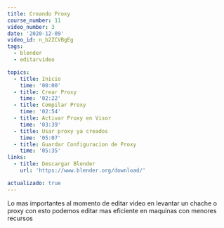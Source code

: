 ```yaml
---
title: Creando Proxy
course_number: 11
video_number: 3
date: '2020-12-09'
video_id: n_b2ZCVBgEg
tags:
  - blender
  - editarvideo

topics:
  - title: Inicio
    time: '00:00'
  - title: Crear Proxy
    time: '02:22'
  - title: Compilar Proxy
    time: '02:54'
  - title: Activar Proxy en Visor
    time: '03:39'
  - title: Usar proxy ya creados
    time: '05:07'
  - title: Guardar Configuracion de Proxy
    time: '05:35'
links:
  - title: Descargar Blender
    url: 'https://www.blender.org/download/'

actualizado: true
---
```


Lo mas importantes al momento de editar video en levantar un chache o proxy con esto podemos editar mas eficiente en maquinas con menores recursos

